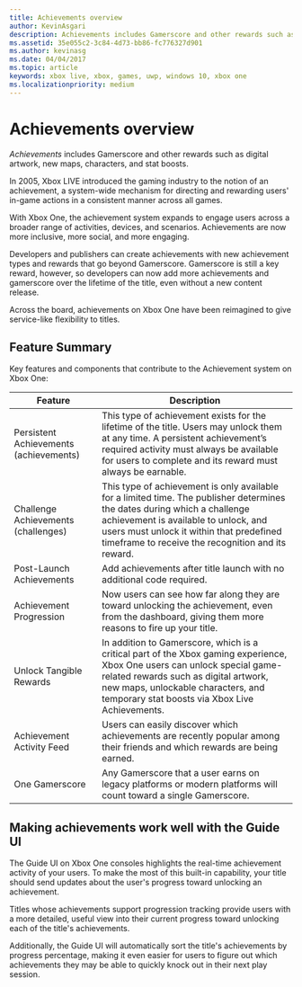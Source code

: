 ```yaml
---
title: Achievements overview
author: KevinAsgari
description: Achievements includes Gamerscore and other rewards such as digital artwork, new maps, characters, and stat boosts.
ms.assetid: 35e055c2-3c84-4d73-bb86-fc776327d901
ms.author: kevinasg
ms.date: 04/04/2017
ms.topic: article
keywords: xbox live, xbox, games, uwp, windows 10, xbox one
ms.localizationpriority: medium
---
```


# Achievements overview

*Achievements* includes Gamerscore and other rewards such as digital artwork, new maps, characters, and stat boosts.

In 2005, Xbox LIVE introduced the gaming industry to the notion of an achievement, a system-wide mechanism for directing and rewarding users' in-game actions in a consistent manner across all games.

With Xbox One, the achievement system expands to engage users across a broader range of activities, devices, and scenarios.
Achievements are now more inclusive, more social, and more engaging.

Developers and publishers can create achievements with new achievement types and rewards that go beyond Gamerscore.
Gamerscore is still a key reward, however, so developers can now add more achievements and gamerscore over the lifetime of the title, even without a new content release.

Across the board, achievements on Xbox One have been reimagined to give service-like flexibility to titles.


## Feature Summary ##

Key features and components that contribute to the Achievement system on Xbox One:

Feature | Description
--- | ---
Persistent Achievements (achievements) | This type of achievement exists for the lifetime of the title. Users may unlock them at any time. A persistent achievement’s required activity must always be available for users to complete and its reward must always be earnable.
Challenge Achievements (challenges) | This type of achievement is only available for a limited time. The publisher determines the dates during which a challenge achievement is available to unlock, and users must unlock it within that predefined timeframe to receive the recognition and its reward.
Post-Launch Achievements | Add achievements after title launch with no additional code required.
Achievement Progression | Now users can see how far along they are toward unlocking the achievement, even from the dashboard, giving them more reasons to fire up your title.
Unlock Tangible Rewards | In addition to Gamerscore, which is a critical part of the Xbox gaming experience, Xbox One users can unlock special game-related rewards such as digital artwork, new maps, unlockable characters, and temporary stat boosts via Xbox Live Achievements.
Achievement Activity Feed | Users can easily discover which achievements are recently popular among their friends and which rewards are being earned.
One Gamerscore | Any Gamerscore that a user earns on legacy platforms or modern platforms will count toward a single Gamerscore.


## Making achievements work well with the Guide UI ##

The Guide UI on Xbox One consoles highlights the real-time achievement activity of your users.
To make the most of this built-in capability, your title should send updates about the user's progress toward unlocking an achievement.

Titles whose achievements support progression tracking provide users with a more detailed, useful view into their current progress toward unlocking each of the title's achievements.

Additionally, the Guide UI will automatically sort the title's achievements by progress percentage, making it even easier for users to figure out which achievements they may be able to quickly knock out in their next play session.
